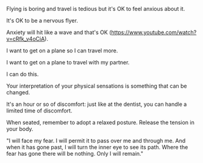 Flying is boring and travel is tedious but it's OK to feel anxious about it. 

It's OK to be a nervous flyer.

Anxiety will hit like a wave and that's OK (https://www.youtube.com/watch?v=cRfk_v4oCiA). 

I want to get on a plane so I can travel more.

I want to get on a plane to travel with my partner.

I can do this. 

Your interpretation of your physical sensations is something that can be changed. 

It's an hour or so of discomfort: just like at the dentist, you can handle a limited time of discomfort. 

When seated, remember to adopt a relaxed posture. Release the tension in your body. 

"I will face my fear.
I will permit it to pass over me and through me.
And when it has gone past, I will turn the inner eye to see its path.
Where the fear has gone there will be nothing.
Only I will remain."